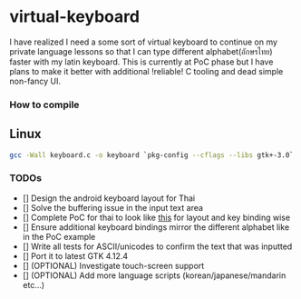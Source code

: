 # virtual-keyboard

I have realized I need a some sort of virtual keyboard to continue on my private language lessons so that I can type different alphabet(อักษรไทย) faster with my latin keyboard. 
This is currently at PoC phase but I have plans to make it better with additional !reliable! C tooling and dead simple non-fancy UI.

### How to compile 

## Linux

```sh
gcc -Wall keyboard.c -o keyboard `pkg-config --cflags --libs gtk+-3.0`
```

### TODOs

- [] Design the android keyboard layout for Thai
- [] Solve the buffering issue in the input text area 
- [] Complete PoC for thai to look like [this](https://www.branah.com/thai) for layout and key binding wise
- [] Ensure additional keyboard bindings mirror the different alphabet like in the PoC example
- [] Write all tests for ASCII/unicodes to confirm the text that was inputted
- [] Port it to latest GTK 4.12.4
- [] (OPTIONAL) Investigate touch-screen support
- [] (OPTIONAL) Add more language scripts (korean/japanese/mandarin etc...)

